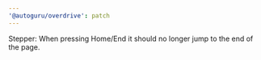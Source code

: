 ```yaml
---
'@autoguru/overdrive': patch
---
```


Stepper: When pressing Home/End it should no longer jump to the end of the page.
